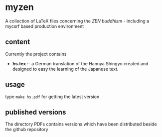 # myzen

A collection of LaTeX files concerning the _ZEN buddhism_ - including a 
mycsrf based production environment

## content

Currently the project contains

- **hs.tex** :- a German translation of the Hannya Shingyo created and designed
  to easy the learning of the Japanese text.

## usage

type `make hs.pdf` for getting the latest version

## published versions

The directory PDFs contains versions which have been distributed beside the
github repository

